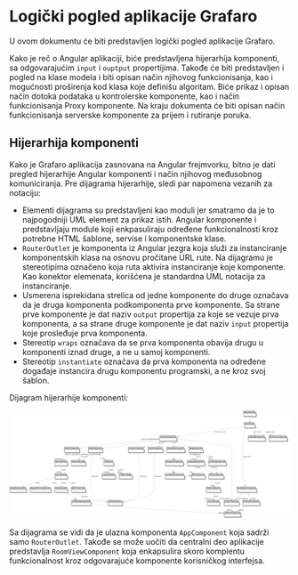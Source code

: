 # Logički pogled aplikacije Grafaro

U ovom dokumentu će biti predstavljen logički pogled aplikacije Grafaro.

Kako je reč o Angular aplikaciji, biće predstavljena hijerarhija komponenti, sa odgovarajućim `input` i `ouptput` propertijima.
Takođe će biti predstavljen i pogled na klase modela i biti opisan način njihovog funkcionisanja, kao i mogućnosti proširenja kod klasa koje definišu algoritam.
Biće prikaz i opisan način dotoka podataka u kontrolerske komponente, kao i način funkcionisanja Proxy komponente.
Na kraju dokumenta će biti opisan način funkcionisanja serverske komponente za prijem i rutiranje poruka.

## Hijerarhija komponenti

Kako je Grafaro aplikacija zasnovana na Angular frejmvorku, bitno je dati pregled hijerarhije Angular komponenti i način njihovog međusobnog komuniciranja. Pre dijagrama hijerarhije, sledi par napomena vezanih za notaciju:

- Elementi dijagrama su predstavljeni kao moduli jer smatramo da je to najpogodniji UML element za prikaz istih. Angular komponente i predstavljaju module koji enkpasuliraju određene funkcionalnosti kroz potrebne HTML šablone, servise i komponentske klase.
- `RouterOutlet` je komponenta iz Angular jezgra koja služi za instanciranje komponentskih klasa na osnovu pročitane URL rute. Na dijagramu je stereotipima označeno koja ruta aktivira instanciranje koje komponente. Kao konektor elemenata, korišćena je standardna UML notacija za instanciranje.
- Usmerena isprekidana strelica od jedne komponente do druge označava da je druga komponenta podkomponenta prve komponente. Sa strane prve komponente je dat naziv `output` propertija za koje se vezuje prva komponenta, a sa strane druge komponente je dat naziv `input` propertija koje prosleđuje prva komponenta.
- Stereotip `wraps` označava da se prva komponenta obavija drugu u komponenti iznad druge, a ne u samoj komponenti.
- Stereotip `instantiate` označava da prva komponenta na određene događaje instancira drugu komponentu programski, a ne kroz svoj šablon.

Dijagram hijerarhije komponenti:

![Hijerarhija komponenti](img/ng-component-view.png)

Sa dijagrama se vidi da je ulazna komponenta `AppComponent` koja sadrži samo `RouterOutlet`.
Takođe se može uočiti da centralni deo aplikacije predstavlja `RoomViewComponent` koja enkapsulira skoro komplentu funkcionalnost kroz odgovarajuće komponente korisničkog interfejsa.
